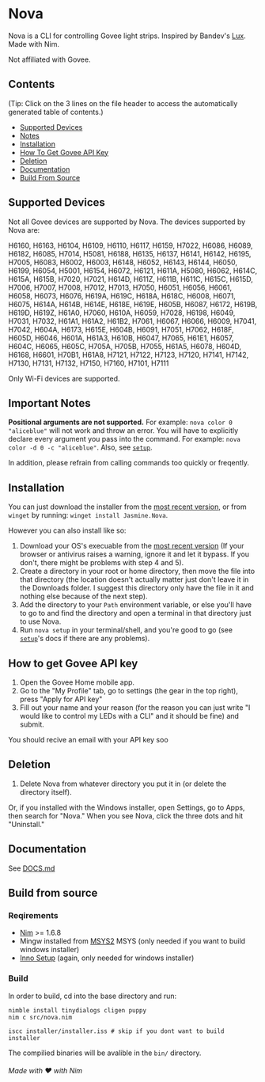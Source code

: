 # Nova
Nova is a CLI for controlling Govee light strips. Inspired by Bandev's [Lux](https://github.com/BanDev/Lux).
Made with Nim.

Not affiliated with Govee.

## Contents
(Tip: Click on the 3 lines on the file header to access the automatically generated table of contents.)
- [Supported Devices](#supported-devices)
- [Notes](#important-notes)
- [Installation](#installation)
- [How To Get Govee API Key](#how-to-get-govee-api-key)
- [Deletion](#deletion)
- [Documentation](#documentation)
- [Build From Source](#build-from-source)

## Supported Devices
Not all Govee devices are supported by Nova. The devices supported by Nova are:

H6160, H6163, H6104, H6109, H6110, H6117, H6159, H7022, H6086,
H6089, H6182, H6085, H7014, H5081, H6188, H6135, H6137, H6141,
H6142, H6195, H7005, H6083, H6002, H6003, H6148, H6052, H6143,
H6144, H6050, H6199, H6054, H5001, H6154, H6072, H6121, H611A,
H5080, H6062, H614C, H615A, H615B, H7020, H7021, H614D, H611Z,
H611B, H611C, H615C, H615D, H7006, H7007, H7008, H7012, H7013,
H7050, H6051, H6056, H6061, H6058, H6073, H6076, H619A, H619C,
H618A, H618C, H6008, H6071, H6075, H614A, H614B, H614E, H618E,
H619E, H605B, H6087, H6172, H619B, H619D, H619Z, H61A0, H7060,
H610A, H6059, H7028, H6198, H6049, H7031, H7032, H61A1, H61A2,
H61B2, H7061, H6067, H6066, H6009, H7041, H7042, H604A, H6173,
H615E, H604B, H6091, H7051, H7062, H618F, H605D, H6046, H601A,
H61A3, H610B, H6047, H7065, H61E1, H6057, H604C, H6065, H605C,
H705A, H705B, H7055, H61A5, H6078, H604D, H6168, H6601, H70B1,
H61A8, H7121, H7122, H7123, H7120, H7141, H7142, H7130, H7131, 
H7132, H7150, H7160, H7101, H7111

Only Wi-Fi devices are supported.

## Important Notes
**Positional arguments are not supported.** For example: `nova color 0 "aliceblue"` will not work and throw an error. You will have to explicitly declare every argument you pass into the command. For example: `nova color -d 0 -c "aliceblue"`. Also, see [`setup`](DOCS.md#setup).

In addition, please refrain from calling commands too quickly or freqently.

## Installation
You can just download the installer from the [most recent version](https://github.com/nonimportant/nova/releases/latest), or from `winget` by running:
```winget install Jasmine.Nova```.

However you can also install like so:

1. Download your OS's execuable from the [most recent version](https://github.com/nonimportant/nova/releases/latest) (If your browser or antivirus raises a warning, ignore it and let it bypass. If you don't, there might be problems with step 4 and 5).
2. Create a directory in your root or home directory, then move the file into that directory (the location doesn't actually matter just don't leave it in the Downloads folder. I suggest this directory only have the file in it and nothing else because of the next step).
3. Add the directory to your `Path` environment variable, or else you'll have to go to and find the directory and open a terminal in that directory just to use Nova.
4. Run `nova setup` in your terminal/shell, and you're good to go (see [`setup`](https://github.com/nonimportant/nova/blob/main/README.md#setup)'s docs if there are any problems).

## How to get Govee API key
1. Open the Govee Home mobile app.
2. Go to the "My Profile" tab, go to settings (the gear in the top right), press "Apply for API key"
3. Fill out your name and your reason (for the reason you can just write "I would like to control my LEDs with a CLI" and it should be fine) and submit.

You should recive an email with your API key soo

## Deletion
1. Delete Nova from whatever directory you put it in (or delete the directory itself).

Or, if you installed with the Windows installer, open Settings, go to Apps, then search for "Nova." When you see Nova, click the three dots and hit "Uninstall."

## Documentation
See [DOCS.md](DOCS.md)

## Build from source
### Reqirements
- [Nim](https://nim-lang.org) >= 1.6.8
- Mingw installed from [MSYS2](https://www.msys2.org) MSYS (only needed if you want to build windows installer)
- [Inno Setup](https://jrsoftware.org/isdl.php#stable) (again, only needed for windows installer)

### Build
In order to build, cd into the base directory and run:

```shell
nimble install tinydialogs cligen puppy
nim c src/nova.nim

iscc installer/installer.iss # skip if you dont want to build installer
```

The compilied binaries will be avalible in the `bin/` directory.

###### Made with ❤️ with Nim
